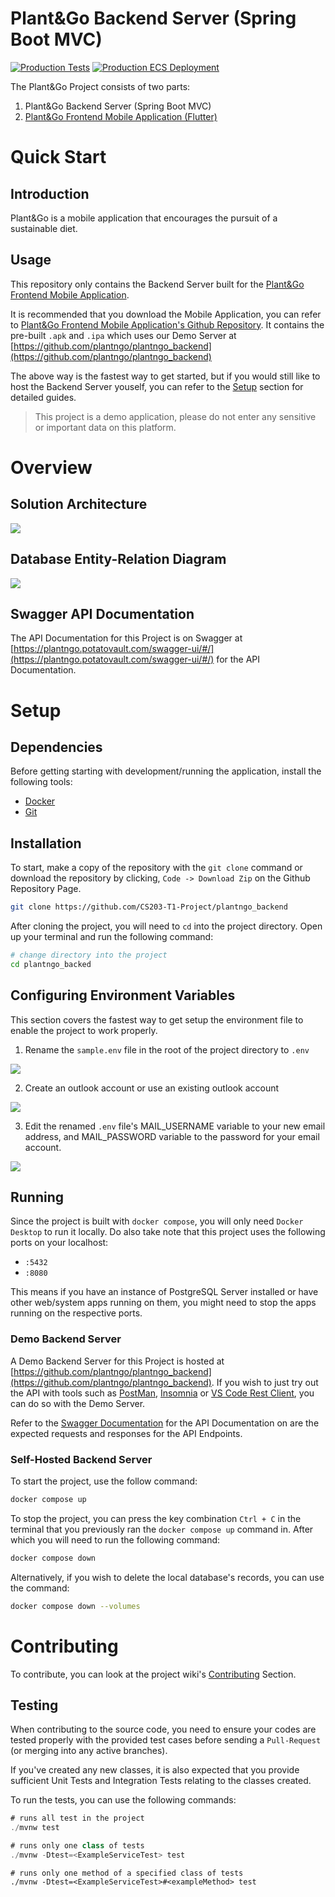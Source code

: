 # Plant&Go Backend Server (Spring Boot MVC)
[![Production Tests](https://github.com/plantngo/plantngo_backend/actions/workflows/production-test-suite.yml/badge.svg?branch=main&event=push)](https://github.com/plantngo/plantngo_backend/actions/workflows/production-test-suite.yml) [![Production ECS Deployment](https://github.com/plantngo/plantngo_backend/actions/workflows/production-ecs-deployment.yml/badge.svg?branch=main&event=push)](https://github.com/plantngo/plantngo_backend/actions/workflows/production-ecs-deployment.yml)

The Plant&Go Project consists of two parts:
1. Plant&Go Backend Server (Spring Boot MVC)
2. [Plant&Go Frontend Mobile Application (Flutter)](https://github.com/plantngo/plantngo_frontend)

# Quick Start

## Introduction
Plant&Go is a mobile application that encourages the pursuit of a sustainable diet.

## Usage
This repository only contains the Backend Server built for the [Plant&Go Frontend Mobile Application](https://github.com/plantngo/plantngo_frontend). 

It is recommended that you download the Mobile Application, you can refer to [Plant&Go Frontend Mobile Application's Github Repository](https://github.com/plantngo/plantngo_frontend). It contains the pre-built `.apk` and `.ipa` which uses our Demo Server at [https://github.com/plantngo/plantngo_backend](https://github.com/plantngo/plantngo_backend)

The above way is the fastest way to get started, but if you would still like to host the Backend Server youself, you can refer to the [Setup](#setup) section for detailed guides.

> This project is a demo application, please do not enter any sensitive or important data on this platform.

# Overview
## Solution Architecture
![](./.github/README/PlantNGo%20Solution%20Architecture.png)
## Database Entity-Relation Diagram
![](./.github/README/PlantNGo%20ER%20Diagram.png)

## Swagger API Documentation 
The API Documentation for this Project is on Swagger at [https://plantngo.potatovault.com/swagger-ui/#/](https://plantngo.potatovault.com/swagger-ui/#/) for the API Documentation.

# Setup

## Dependencies
Before getting starting with development/running the application, install the following tools:
- [Docker](https://www.docker.com/products/docker-desktop/)
- [Git](https://git-scm.com/downloads)

## Installation
To start, make a copy of the repository with the `git clone` command or download the repository by clicking, `Code -> Download Zip` on the Github Repository Page.
```bash
git clone https://github.com/CS203-T1-Project/plantngo_backend
```
After cloning the project, you will need to `cd` into the project directory. Open up your terminal and run the following command:
```bash
# change directory into the project
cd plantngo_backed
```

## Configuring Environment Variables

This section covers the fastest way to get setup the environment file to enable the project to work properly.

1. Rename the `sample.env` file in the root of the project directory to `.env`

![](./.github/README/1-rename-sample-env.png)

2. Create an outlook account or use an existing outlook account

![](./.github/README/2-create-outlook-account.png)

3. Edit the renamed `.env` file's MAIL_USERNAME variable to your new email address, and MAIL_PASSWORD variable to the password for your email account.

![](./.github/README/3-environment-variable.png)


## Running

Since the project is built with `docker compose`, you will only need `Docker Desktop` to run it locally. 
Do also take note that this project uses the following ports on your localhost:
- `:5432`
- `:8080`

This means if you have an instance of PostgreSQL Server installed or have other web/system apps running on them, you might need to stop the apps running on the respective ports.

### Demo Backend Server

A Demo Backend Server for this Project is hosted at [https://github.com/plantngo/plantngo_backend](https://github.com/plantngo/plantngo_backend). If you wish to just try out the API with tools such as [PostMan](https://www.postman.com/), [Insomnia](https://insomnia.rest/) or [VS Code Rest Client](https://marketplace.visualstudio.com/items?itemName=humao.rest-client), you can do so with the Demo Server.

Refer to the [Swagger Documentation](https://plantngo.potatovault.com/swagger-ui/#/) for the API Documentation on are the expected requests and responses for the API Endpoints.

### Self-Hosted Backend Server

To start the project, use the follow command:
```bash
docker compose up
```

To stop the project, you can press the key combination `Ctrl + C` in the terminal that you previously ran the `docker compose up` command in. After which you will need to run the following command: 

```bash
docker compose down
```

Alternatively, if you wish to delete the local database's records, you can use the command:
```bash
docker compose down --volumes
```


# Contributing
To contribute, you can look at the project wiki's [Contributing](https://github.com/CS203-T1-Project/plantngo_backend/wiki/Contributing) Section.

## Testing

When contributing to the source code, you need to ensure your codes are tested properly with the provided test cases before sending a `Pull-Request` (or merging into any active branches).

If you've created any new classes, it is also expected that you provide sufficient Unit Tests and Integration Tests relating to the classes created.

To run the tests, you can use the following commands:
```java
# runs all test in the project
./mvnw test
```
```java
# runs only one class of tests
./mvnw -Dtest=<ExampleServiceTest> test
```
```
# runs only one method of a specified class of tests
./mvnw -Dtest=<ExampleServiceTest>#<exampleMethod> test
```

